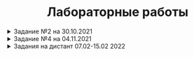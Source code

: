 <h1 align="center">Лабораторные работы</h1>

<details>
<summary>Задание №2 на 30.10.2021</summary>

1- https://github.com/MolchanovArtemPerm/Labs_PSTU/blob/main/Lab1.cpp

2- https://github.com/MolchanovArtemPerm/Labs_PSTU/blob/main/Lab2.cpp
</details>

<details>
<summary>Задание №4 на 04.11.2021</summary>

<h4> Структура программы: </h4>

1 - https://github.com/MolchanovArtemPerm/Labs_PSTU/blob/main/Structure2.1.cpp

2 - https://github.com/MolchanovArtemPerm/Labs_PSTU/blob/main/Structure2.2.cpp

3 - https://github.com/MolchanovArtemPerm/Labs_PSTU/blob/main/Structure2.3.cpp

<h4> Типы данных: </h4>

1 - https://github.com/MolchanovArtemPerm/Labs_PSTU/blob/main/DataTypes.2.1.cpp

2 - https://github.com/MolchanovArtemPerm/Labs_PSTU/blob/main/DataTypes.2.2.cpp

<h4> Ввод-Вывод: </h4>

1 - https://github.com/MolchanovArtemPerm/Labs_PSTU/blob/main/Input.2.1.cpp

2 - https://github.com/MolchanovArtemPerm/Labs_PSTU/blob/main/Input.2.2.cpp
</details>

<details>
<summary>Задания на дистант 07.02-15.02 2022 </summary>
  1-<details><summary>Лабораторные 7.1 и 7.2</summary>
  <a href="">Лабораторная №7.1</a>
  <a href="">Лабораторная №7.2</a>
  </details>
  2-<a href="">Метод пузырька</a>
  3-<a href="">Метод вставки</a>
  4-<a href="">Метод выбора</a>
  5-<a href="">Лабораторная №4</a>
  6-<a href="">Лабораторная №5</a>
  7-<a href="">Сортировка Шелла</a>
  8-<a href="">Сортировка Хоара</a>
  9-<a href="https://github.com/MolchanovArtemPerm/Labs_PSTU/blob/d717131737f8e9f57469bedc0a068661c9cf62fe/9-ElementZ.cpp">Задача с элементом z.</a>
  10-<a href="">Задача с заменой строки и столбца</a>
</details>
